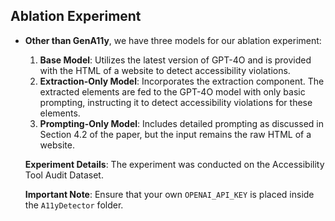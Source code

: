 ## Ablation Experiment

- **Other than GenA11y**, we have three models for our ablation experiment:

  1. **Base Model**: Utilizes the latest version of GPT-4O and is provided with the HTML of a website to detect accessibility violations.
  2. **Extraction-Only Model**: Incorporates the extraction component. The extracted elements are fed to the GPT-4O model with only basic prompting, instructing it to detect accessibility violations for these elements.
  3. **Prompting-Only Model**: Includes detailed prompting as discussed in Section 4.2 of the paper, but the input remains the raw HTML of a website.

  **Experiment Details**:
  The experiment was conducted on the Accessibility Tool Audit Dataset.

  **Important Note**:
  Ensure that your own `OPENAI_API_KEY` is placed inside the `A11yDetector` folder.
